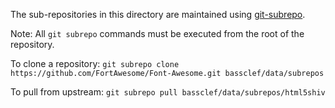 
The sub-repositories in this directory are maintained using [git-subrepo](https://github.com/ingydotnet/git-subrepo).

Note: All `git subrepo` commands must be executed from the
root of the repository.

To clone a repository:
`git subrepo clone https://github.com/FortAwesome/Font-Awesome.git bassclef/data/subrepos`

To pull from upstream:
`git subrepo pull bassclef/data/subrepos/html5shiv`
